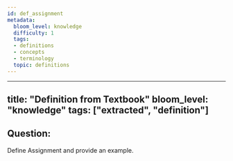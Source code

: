 ```yaml
---
id: def_assignment
metadata:
  bloom_level: knowledge
  difficulty: 1
  tags:
  - definitions
  - concepts
  - terminology
  topic: definitions
---
```


---
title: "Definition from Textbook"
bloom_level: "knowledge"
tags: ["extracted", "definition"]
---

## Question:

Define Assignment and provide an example. 